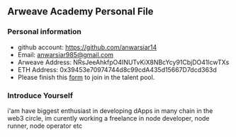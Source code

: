 ## Arweave Academy Personal File

### Personal information

- github account: https://github.com/anwarsiar14
- Email: anwarsiar985@gmail.com
- Arweave Address: NRsJeeAhkfpO4INUTvKiX8NBcYcy91CbjDO41lcwTXs
- ETH Address: 0x39453e70974744d8c99cdA435d15667D7dcd363d
- Please finish this [form](https://docs.google.com/forms/d/e/1FAIpQLSfWA5fIIcBgmRppm3jNz5vmf9Mai_QMVil-2pO4r7YKn_Zhtw/viewform?usp=sf_link) to join in the talent pool.

### Introduce Yourself
 i'am have biggest enthusiast in developing dApps in many chain in the web3 circle, im curently working a freelance in node developer, node runner, node operator etc